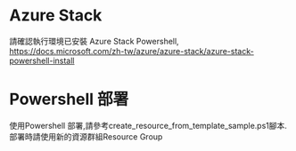 # Azure Stack
請確認執行環境已安裝 Azure Stack Powershell, https://docs.microsoft.com/zh-tw/azure/azure-stack/azure-stack-powershell-install

# Powershell 部署
使用Powershell 部署,請參考create_resource_from_template_sample.ps1腳本. 部署時請使用新的資源群組Resource Group
